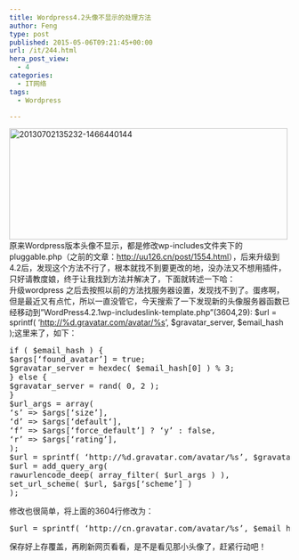 ```yaml
---
title: Wordpress4.2头像不显示的处理方法
author: Feng
type: post
published: 2015-05-06T09:21:45+00:00
url: /it/244.html
hera_post_view:
  - 4
categories:
  - IT网络
tags:
  - Wordpress

---
```

[<img loading="lazy" decoding="async" class="aligncenter size-full wp-image-1760" src="http://uu126.cn/wp-content/uploads/2015/05/20130702135232-1466440144.jpg" alt="20130702135232-1466440144" width="500" height="200" />][1]  
原来Wordpress版本头像不显示，都是修改wp-includes文件夹下的pluggable.php（之前的文章：<a href="http://uu126.cn/post/1554.html" target="_blank" rel="noopener"><a href="http://uu126.cn/post/1554.html">http://uu126.cn/post/1554.html</a></a>），后来升级到4.2后，发现这个方法不行了，根本就找不到要更改的地，没办法又不想用插件，只好请教度娘，终于让我找到方法并解决了，下面就转述一下哈：  
升级wordpress 之后去按照以前的方法找服务器设置，发现找不到了。蛋疼啊，但是最近又有点忙，所以一直没管它，今天搜索了一下发现新的头像服务器函数已经移动到”WordPress4.2.1wp-includeslink-template.php”(3604,29): $url = sprintf( ‘<http://%d.gravatar.com/avatar/%s>’, $gravatar\_server, $email\_hash );这里来了，如下：

<pre class="lang:php decode:true " >if ( $email_hash ) {
$args[‘found_avatar’] = true;
$gravatar_server = hexdec( $email_hash[0] ) % 3;
} else {
$gravatar_server = rand( 0, 2 );
}
$url_args = array(
‘s’ =&gt; $args[‘size’],
‘d’ =&gt; $args[‘default‘],
‘f’ =&gt; $args[‘force_default’] ? ‘y’ : false,
‘r’ =&gt; $args[‘rating’],
);
$url = sprintf( ‘http://%d.gravatar.com/avatar/%s’, $gravatar_server, $email_hash );
$url = add_query_arg(
rawurlencode_deep( array_filter( $url_args ) ),
set_url_scheme( $url, $args[‘scheme’] )
);</pre>

修改也很简单，将上面的3604行修改为：

<pre class="lang:php decode:true " >$url = sprintf( ‘http://cn.gravatar.com/avatar/%s’, $email_hash );</pre>

保存好上存覆盖，再刷新网页看看，是不是看见那小头像了，赶紧行动吧！

 [1]: http://uu126.cn/wp-content/uploads/2015/05/20130702135232-1466440144.jpg